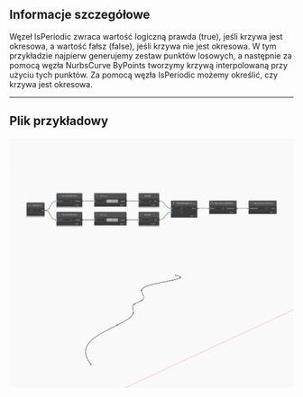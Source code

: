 ## Informacje szczegółowe
Węzeł IsPeriodic zwraca wartość logiczną prawda (true), jeśli krzywa jest okresowa, a wartość fałsz (false), jeśli krzywa nie jest okresowa. W tym przykładzie najpierw generujemy zestaw punktów losowych, a następnie za pomocą węzła NurbsCurve ByPoints tworzymy krzywą interpolowaną przy użyciu tych punktów. Za pomocą węzła IsPeriodic możemy określić, czy krzywa jest okresowa.
___
## Plik przykładowy

![IsPeriodic](./Autodesk.DesignScript.Geometry.NurbsCurve.IsPeriodic_img.jpg)

